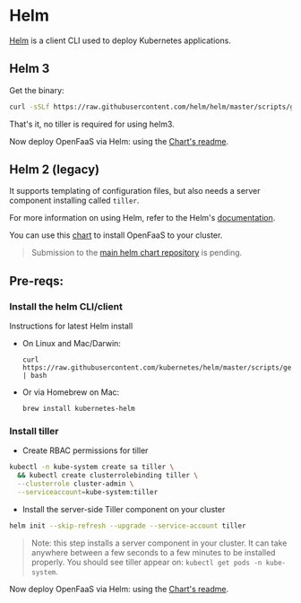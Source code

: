 # Helm

[Helm](https://github.com/kubernetes/helm) is a client CLI used to deploy Kubernetes
applications.

## Helm 3

Get the binary:

```sh
curl -sSLf https://raw.githubusercontent.com/helm/helm/master/scripts/get-helm-3 | bash
```

That's it, no tiller is required for using helm3.

Now deploy OpenFaaS via Helm: using the [Chart's readme](chart/openfaas/README.md).

## Helm 2 (legacy)

It supports templating of configuration files, but also needs a server
component installing called `tiller`.

For more information on using Helm, refer to the Helm's [documentation](https://docs.helm.sh/using_helm/#quickstart-guide).

You can use this [chart](chart/openfaas) to install OpenFaaS to your cluster.

> Submission to the [main helm chart repository](https://github.com/kubernetes/charts) is pending.

## Pre-reqs:

### Install the helm CLI/client

Instructions for latest Helm install

* On Linux and Mac/Darwin:

      curl https://raw.githubusercontent.com/kubernetes/helm/master/scripts/get | bash

* Or via Homebrew on Mac:

      brew install kubernetes-helm

### Install tiller

* Create RBAC permissions for tiller

```sh
kubectl -n kube-system create sa tiller \
  && kubectl create clusterrolebinding tiller \
  --clusterrole cluster-admin \
  --serviceaccount=kube-system:tiller
```

* Install the server-side Tiller component on your cluster

```sh
helm init --skip-refresh --upgrade --service-account tiller
```

> Note: this step installs a server component in your cluster. It can take anywhere between a few seconds to a few minutes to be installed properly. You should see tiller appear on: `kubectl get pods -n kube-system`.

Now deploy OpenFaaS via Helm: using the [Chart's readme](chart/openfaas/README.md).
